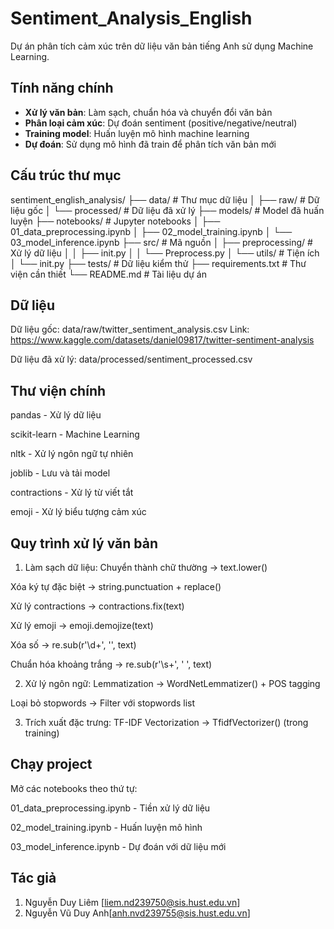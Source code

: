# Sentiment_Analysis_English

Dự án phân tích cảm xúc trên dữ liệu văn bản tiếng Anh sử dụng Machine Learning.

## Tính năng chính

- **Xử lý văn bản**: Làm sạch, chuẩn hóa và chuyển đổi văn bản
- **Phân loại cảm xúc**: Dự đoán sentiment (positive/negative/neutral)
- **Training model**: Huấn luyện mô hình machine learning
- **Dự đoán**: Sử dụng mô hình đã train để phân tích văn bản mới

## Cấu trúc thư mục
sentiment_english_analysis/
├── data/ # Thư mục dữ liệu
│ ├── raw/ # Dữ liệu gốc
│ └── processed/ # Dữ liệu đã xử lý
├── models/ # Model đã huấn luyện
├── notebooks/ # Jupyter notebooks
│ ├── 01_data_preprocessing.ipynb
│ ├── 02_model_training.ipynb
│ └── 03_model_inference.ipynb
├── src/ # Mã nguồn
│ ├── preprocessing/ # Xử lý dữ liệu
│ │ ├── init.py
│ │ └── Preprocess.py
│ └── utils/ # Tiện ích
│ └── init.py
├── tests/ # Dữ liệu kiểm thử
├── requirements.txt # Thư viện cần thiết
└── README.md # Tài liệu dự án

## Dữ liệu
Dữ liệu gốc: data/raw/twitter_sentiment_analysis.csv
Link: https://www.kaggle.com/datasets/daniel09817/twitter-sentiment-analysis

Dữ liệu đã xử lý: data/processed/sentiment_processed.csv

## Thư viện chính
pandas - Xử lý dữ liệu

scikit-learn - Machine Learning

nltk - Xử lý ngôn ngữ tự nhiên

joblib - Lưu và tải model

contractions - Xử lý từ viết tắt

emoji - Xử lý biểu tượng cảm xúc

## Quy trình xử lý văn bản
1. Làm sạch dữ liệu:
Chuyển thành chữ thường → text.lower()

Xóa ký tự đặc biệt → string.punctuation + replace()

Xử lý contractions → contractions.fix(text)

Xử lý emoji → emoji.demojize(text)

Xóa số → re.sub(r'\d+', '', text)

Chuẩn hóa khoảng trắng → re.sub(r'\s+', ' ', text)

2. Xử lý ngôn ngữ:
Lemmatization → WordNetLemmatizer() + POS tagging

Loại bỏ stopwords → Filter với stopwords list

3. Trích xuất đặc trưng:
TF-IDF Vectorization → TfidfVectorizer() (trong training)

## Chạy project
Mở các notebooks theo thứ tự:

01_data_preprocessing.ipynb - Tiền xử lý dữ liệu

02_model_training.ipynb - Huấn luyện mô hình

03_model_inference.ipynb - Dự đoán với dữ liệu mới

## Tác giả
1. Nguyễn Duy Liêm [liem.nd239750@sis.hust.edu.vn]
2. Nguyễn Vũ Duy Anh[anh.nvd239755@sis.hust.edu.vn]
